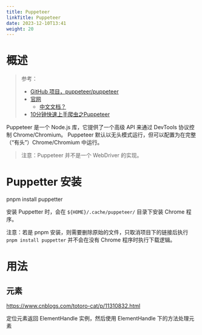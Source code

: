 ```yaml
---
title: Puppeteer
linkTitle: Puppeteer
date: 2023-12-10T13:41
weight: 20
---
```


# 概述

> 参考：
> 
> - [GitHub 项目，puppeteer/puppeteer](https://github.com/puppeteer/puppeteer)
> - [官网](https://pptr.dev/)
>   - [中文文档？](https://puppeteer.bootcss.com/)
> - [10分钟快速上手爬虫之Puppeteer](https://www.bilibili.com/video/BV13Z4y137Kt)

Puppeteer 是一个 Node.js 库，它提供了一个高级 API 来通过 DevTools 协议控制 Chrome/Chromium。 Puppeteer 默认以无头模式运行，但可以配置为在完整（“有头”）Chrome/Chromium 中运行。

> 注意：Puppeteer 并不是一个 WebDriver 的实现。

# Puppetter 安装

pnpm install puppetter

安装 Puppetter 时，会在 `${HOME}/.cache/puppeteer/` 目录下安装 Chrome 程序。

注意：若是 pnpm 安装，则需要删除原始的文件，只取消项目下的链接后执行 `pnpm install puppetter` 并不会在没有 Chrome 程序时执行下载逻辑。

# 用法

## 元素

https://www.cnblogs.com/totoro-cat/p/11310832.html

定位元素返回 ElementHandle 实例，然后使用 ElementHandle 下的方法处理元素